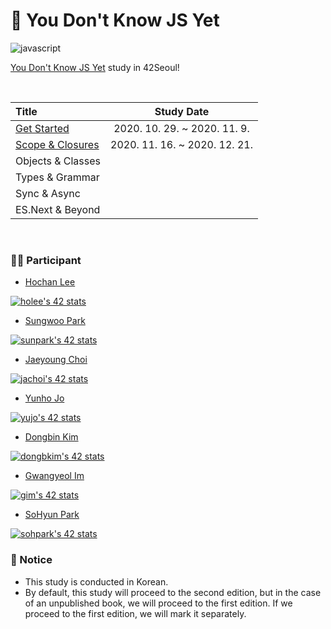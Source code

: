 # 🙅 You Don't Know JS Yet
![javascript](https://img.shields.io/badge/Javascript-YDNJSY-blue?logo=javascript)

[You Don't Know JS Yet](https://github.com/getify/You-Dont-Know-JS) study in 42Seoul!

<br>

| Title | Study Date | 
|:---|:---:|
| [Get Started](./1_Get_Started) | 2020. 10. 29. ~ 2020. 11. 9. |
| [Scope & Closures](./2_Scope_Closures) | 2020. 11. 16. ~ 2020. 12. 21. |
| Objects & Classes |  |
| Types & Grammar |  |
| Sync & Async |  |
| ES.Next & Beyond |  |

<br>

### 👨‍💻 Participant
- [Hochan Lee](https://github.com/hochan222)

[![holee's 42 stats](https://badge42.herokuapp.com/api/stats/holee)](https://profile.intra.42.fr/users/holee)

- [Sungwoo Park](https://github.com/cos18)

[![sunpark's 42 stats](https://badge42.herokuapp.com/api/stats/sunpark)](https://profile.intra.42.fr/users/sunpark)

- [Jaeyoung Choi](https://github.com/ExtraMortals)

[![jachoi's 42 stats](https://badge42.herokuapp.com/api/stats/jachoi)](https://profile.intra.42.fr/users/jachoi)

- [Yunho Jo](https://github.com/YUJO42)

[![yujo's 42 stats](https://badge42.herokuapp.com/api/stats/yujo)](https://profile.intra.42.fr/users/yujo)

- [Dongbin Kim](https://github.com/dawnbeen)

[![dongbkim's 42 stats](https://badge42.herokuapp.com/api/stats/dongbkim)](https://profile.intra.42.fr/users/dongbkim)

- [Gwangyeol Im](https://github.com/mkitigy)

[![gim's 42 stats](https://badge42.herokuapp.com/api/stats/gim)](https://profile.intra.42.fr/users/gim)

- [SoHyun Park](https://github.com/pje1740)

[![sohpark's 42 stats](https://badge42.herokuapp.com/api/stats/sohpark)](https://profile.intra.42.fr/users/sohpark)

### 📢 Notice
- This study is conducted in Korean.
- By default, this study will proceed to the second edition, but in the case of an unpublished book, we will proceed to the first edition. If we proceed to the first edition, we will mark it separately.

